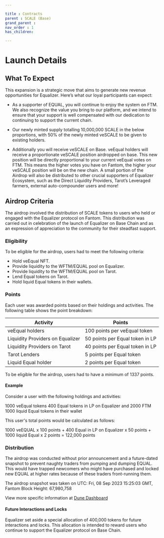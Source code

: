 ```yaml
---

title : Contracts
parent : SCALE (Base)
grand_parent :
nav_order : 1
has_children:

---
```


# Launch Details

## What To Expect

This expansion is a strategic move that aims to generate new revenue opportunities for Equalizer. Here’s what our loyal participants can expect:

 *  As a supporter of EQUAL, you will continue to enjoy the system on FTM. We also recognize the value you bring to our platform, and we intend to ensure that your support is well compensated with our dedication to continuing to support the current chain.

*  Our newly minted supply totalling 10,000,000 SCALE in the below proportions, with 50% of the newly minted veSCALE to be given to existing holders.

*  Additionally you will receive veSCALE on Base. veEqual holders will receive a proportionate veSCALE position airdropped on base. This new position will be directly proportional to your current veEqual votes on FTM. This means the higher votes you have on Fantom, the higher your veSCALE position will be on the new chain.   A small portion of the Airdrop will also be distributed to other crucial supporters of Equalizer Ecosystem, such as the Direct Liquidity Providers, Tarot’s Leveraged farmers, external auto-compounder users and more! 


##  Airdrop Criteria 


The airdrop involved the distribution of SCALE tokens to users who held or engaged with the Equalizer protocol on Fantom. This distribution was carried out in celebration of the launch of Equalizer on Base Chain and as an expression of appreciation to the community for their steadfast support.





### Eligibility

To be eligible for the airdrop, users had to meet the following criteria:

* Hold veEqual NFT.
* Provide liquidity to the WFTM/EQUAL pool on Equalizer.
* Provide liquidity to the WFTM/EQUAL pool on Tarot.
* Lend Equal tokens on Tarot.
* Hold liquid Equal tokens in their wallets.

### Points

Each user was awarded points based on their holdings and activities. The following table shows the point breakdown:


|Activity| Points |
|--|--|
| veEqual holders | 100 points per veEqual token |
| Liquidity Providers on Equalizer | 50 points per Equal token in LP |
| Liquidity Providers on Tarot | 40 points per Equal token in LP |
| Tarot Lenders | 5 points per Equal token |
| Liquid Equal holder | 2 points per Equal token |


To be eligible for the airdrop, users had to have a minimum of 1337 points.

#### Example

Consider a user with the following holdings and activities:

1000 veEqual tokens
400 Equal tokens in LP on Equalizer and 2000 FTM
1000 liquid Equal tokens in their wallet

This user's total points would be calculated as follows:

1000 veEQUAL x 100 points + 400 Equal in LP on Equalizer x 50 points + 1000 liquid Equal x 2 points = 122,000 points

### Distribution 
 

The airdrop was conducted without prior announcement and a future-dated snapshot to prevent naughty traders from pumping and dumping EQUAL. This would have trapped newcomers who might have purchased and locked new EQUAL at higher rates because of these traders front-running them.  

The airdrop snapshot was taken on UTC: Fri, 08 Sep 2023 15:25:03 GMT,  Fantom Block Height: 67,980,758

View more specific information at [Dune Dashboard](https://dune.com/equal/scale-airdrop) 


#### Future Interactions and Locks

Equalizer set aside a special allocation of 400,000 tokens for future interactions and locks. This allocation is intended to reward users who continue to support the Equalizer protocol on Base Chain.
